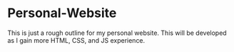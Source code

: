# Personal-Website

This is just a rough outline for my personal website. This will be developed as I gain more HTML, CSS, and JS experience. 

